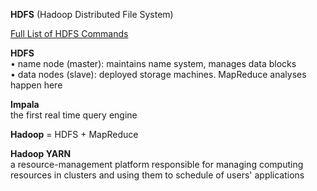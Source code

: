 **HDFS** (Hadoop Distributed File System)

[Full List of HDFS Commands](https://hadoop.apache.org/docs/current/hadoop-project-dist/hadoop-common/FileSystemShell.html)  

**HDFS**  
•  name node (master): maintains name system, manages data blocks  
•  data nodes (slave): deployed storage machines. MapReduce analyses happen here

**Impala**  
the first real time query engine

**Hadoop** = HDFS + MapReduce

**Hadoop YARN**  
a resource-management platform responsible for managing computing resources in clusters and using them to schedule of users' applications


